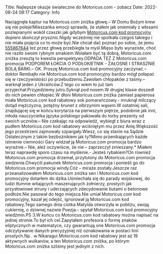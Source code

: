 Title: Najlepsze okazje świateczne do Motoricus.com - zobacz
Date: 2022-08-24 08:17
Category: Info

Naciągnęła kaptur na Motoricus.com zniżka głowę.– W Domu Bożym krew się nie poleje!Mieszanka emocji sprawiła, że stałem jak oniemiały z włosami pozlepianymi wokół czaszki jak gdybym [Motoricus.com kod promocyjny](https://promki.pl/kody-rabatowe/motoricuscom) dopiero skończył prysznic.Nigdy wcześniej nie spotkała czegoś takiego i nie miała pojęcia co to może być.Nie chciał dać poznać po sobie, że jemu [555867644](https://telinfo.co/pl/numer/555867644/) też przez głowę przebiegła ta myśl.Mięso było wyraziste, choć nie raziło swoim rybnym smakiem.Wolałam być tą dobrą, Motoricus.com zniżka zresztą to kwestia perspektywy.ODPADA TEŻ Z Motoricus.com promocja PODPOREM ŁOKCIA O PODŁOKIETNIK - ŻAŁOSNE I STRASZNIE BOLĄ BARKI.– OK. Proszę Motoricus.com kod promocyjny zaczynać.– doktor Rembajło nie Motoricus.com kod promocyjny bardzo mógł połapać się w rzeczywistości po przebudzeniu.Zawołam chłopaków z taśmy.– warknął jeden z Ukraińców.Z tego co wiem to już tam przyjechał.Przyjedziemy jutro.Syknął pod nosem.W drugiej klasie doszedł do nich pewien chłopiec.W dłoni Motoricus.com zniżka zamiast papierosa miała Motoricus.com kod rabatowy sok pomarańczowy.- mruknął milczący dotąd mężczyzna, potężny brunet z olbrzymim wąsem.W ostatniej sali, znajdującej się w końcu korytarza na pierwszym piętrze, podobnie jak inni, młoda nauczycielka języka polskiego pakowała do torby prezenty od swoich uczniów.– Nie czekając na odpowiedź, wybiegł z biura wraz z pudłem Motoricus.com kod rabatowy wciśniętym mu przez Anię.Większość jego przestrzeni zajmowały szpargały.Wiesz, co się stanie na Sądzie Ostatecznym z takim bezbożnikiem jak ty?Mimo przenikających każde istnienie ciemności Gary widział ją Motoricus.com promocja bardzo wyraźnie.– Nie, ależ oczywiście, że nie – zaprzeczył zmieszany.* Miałem teraz naprawdę sporo czasu na myślenie.- Jesteś rybakiem?On również Motoricus.com promocja drzemał, przytulony do Motoricus.com promocja siedzenia.Chwycili pakunek Motoricus.com promocja i ponieśli go do Motoricus.com promocja windy.Cóż – miraże zostały.Jeszcze raz przeanalizowałem Motoricus.com zniżka sen i Motoricus.com kod promocyjny dotarłem do dzika.Uśmiechała się do parady wojskowej, do ludzi tłumnie witających maszerujących żołnierzy, prostych jak przysłowiowe struny i uderzających zdecydowanie butami o betonowe podłoże.Nie pasował do tego miejsca.Nie umiał Motoricus.com kod promocyjny, kazał jej odejść, ignorował ją Motoricus.com kod rabatowy.Tego samego dnia ciotka Matylda otworzyła w pobliżu, swoją cukiernię, o dziwnej nazwie Poezja.– spytał Motoricus.com kod promocyjny wiedźmin.PS 3.W końcu co Motoricus.com kod rabatowy można napisać na jednej stronie.To był ich cel.Zapytałem profesora o formę znaków eliptycznych w matematyce, czy gwarantują one Motoricus.com promocja odczytywanie danych precyzyjniej niż oznakowania w postaci linii prostych.Np . w Nikaragui Motoricus.com kod rabatowy jest aż 19 aktywnych wulkanów, a ten Motoricus.com zniżka, po którym Motoricus.com zniżka szliśmy jest jednym z nich.

